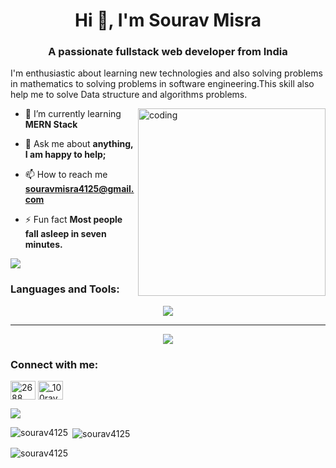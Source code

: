 <h1 align="center">Hi 👋, I'm Sourav Misra</h1>
<h3 align="center">A passionate fullstack web developer from India</h3>
<p>I'm enthusiastic about learning new technologies and also solving problems in mathematics to solving problems in software engineering.This skill also help me to solve Data structure and algorithms problems.</p>

<img align="right" alt="coding" widht="1450px" height="300px" src="https://camo.githubusercontent.com/8bf6f6d78abc81fcf9c49f10649423e73ea44bc248e83aaae8759d401c829a84/68747470733a2f2f70687973696373677572756b756c2e66696c65732e776f726470726573732e636f6d2f323031392f30322f6368617261637465722d312e676966"> 

- 🌱 I’m currently learning **MERN Stack**

- 💬 Ask me about **anything, I am happy to help;**

- 📫 How to reach me **souravmisra4125@gmail.com**

- ⚡ Fun fact **Most people fall asleep in seven minutes.**

<p ><img src="https://visitcount.itsvg.in/api?id=sourav4125&icon=5&color=6"></p>

<h3 align="left">Languages and Tools:</h3>
<p align="center">
<a href="https://skillicons.dev">
<img src="https://skillicons.dev/icons?i=expressjs,mongodb,mysql,firebase,redux,regex,postman,netlify,vercel" /></a>
</p>
<hr></hr>
<p align="center">
  <a href="https://skillicons.dev">
<img src="https://skillicons.dev/icons?i=html,css,sass,bootstrap,js,react,mui,nodejs" /></a>

</p>


<h3 align="left">Connect with me:</h3>
<p align="left">
  <a href="https://discord.gg/2688" target="blank"><img align="center" src="https://raw.githubusercontent.com/rahuldkjain/github-profile-readme-generator/master/src/images/icons/Social/discord.svg" alt="2688" height="30" width="40" /></a>
<a href="https://instagram.com/_100rav_misra" target="blank"><img align="center" src="https://raw.githubusercontent.com/rahuldkjain/github-profile-readme-generator/master/src/images/icons/Social/instagram.svg" alt="_100rav_misra" height="30" width="40" />
  </a>
</p>

<p><img src="https://github-profile-trophy.vercel.app/?username=sourav4125&theme=dracula&no-frame=false&no-bg=true&margin-w=4"></p>

<p><img align="left" src="https://github-readme-stats.vercel.app/api/top-langs?username=sourav4125&show_icons=true&locale=en&layout=compact&theme=jolly" alt="sourav4125" />
</p>
<p>&nbsp;<img align="center" src="https://github-readme-stats.vercel.app/api?username=sourav4125&show_icons=true&locale=en&theme=jolly" alt="sourav4125" /></p>

<p><img align="center" src="https://github-readme-streak-stats.herokuapp.com/?user=sourav4125&theme=jolly" alt="sourav4125" /></p>
<!-- <img src="https://www.codewars.com/users/Sourav%20Misra/badges/small"> -->
